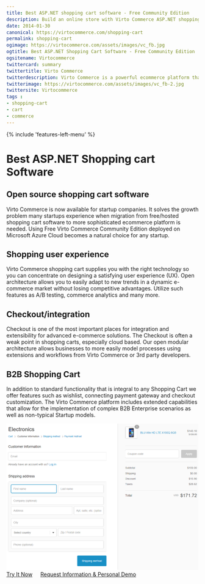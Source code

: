 ```yaml
---
title: Best ASP.NET shopping cart software - Free Community Edition
description: Build an online store with Virto Commerce ASP.NET shopping cart software. Benefit from an open source shopping cart software that has every feature you need.
date: 2014-01-30
canonical: https://virtocommerce.com/shopping-cart
permalink: shopping-cart
ogimage: https://virtocommerce.com/assets/images/vc_fb.jpg
ogtitle: Best ASP.NET Shopping Cart Software - Free Community Edition
ogsitename: Virtocommerce
twittercard: summary
twittertitle: Virto Commerce
twitterdescription: Virto Commerce is a powerful ecommerce platform that includes everything you need to create an online store and sell online. Try it free with Free Community License
twitterimage: https://virtocommerce.com/assets/images/vc_fb-2.jpg
twittersite: Virtocommerce
tags : 
- shopping-cart
- cart
- commerce
---
```

<div class="business-features clearfix __responsive">
	{% include 'features-left-menu' %}
	<div class="business-cnt">
		<div class="head __cart">
			<h1 class="title">Best ASP.NET Shopping cart Software</h1>
		</div>
		<h2 class="sub-title">Open source shopping cart software</h2>
		<p class="text">Virto Commerce is now available for startup companies. It solves the growth problem many startups experience when migration from free/hosted shopping cart software to more sophisticated ecommerce platform is needed. Using Free Virto Commerce Community Edition deployed on Microsoft Azure Cloud becomes a natural choice for any startup.</p>
		<h2 class="sub-title">Shopping user experience</h2>
		<p class="text">Virto Commerce shopping cart supplies you with the right technology so you can concentrate on designing a satisfying user experience (UX). Open architecture allows you to easily adapt to new trends in a dynamic e-commerce market without losing competitive advantages. Utilize such features as A/B testing, commerce analytics and many more.</p>
		<h2 class="sub-title">Checkout/integration</h2>
		<p class="text">Checkout is one of the most important places for integration and extensibility for advanced e-commerce solutions. The Checkout is often a weak point in shopping carts, especially cloud based. Our open modular architecture allows businesses to more easily model processes using extensions and workflows from Virto Commerce or 3rd party developers.</p>
		<h2 class="sub-title">B2B Shopping Cart</h2>
		<p class="text">In addition to standard functionality that is integral to any Shopping Cart we offer features such as wishlist, connecting payment gateway and checkout customization. The Virto Commerce platform includes extended capabilities that allow for the implementation of complex B2B Enterprise scenarios as well as non-typical 		Startup models.</p>
		<img alt="Best ASP.NET Shopping cat Software" src="../assets/images/checkout.png" />
		<div class="buttons columns">
			<a class="button fill" href="/try-now">Try It Now</a>
			<a class="button fill" href="/contact-us">Request Information & Personal Demo</a>
		</div>
	</div>
</div>